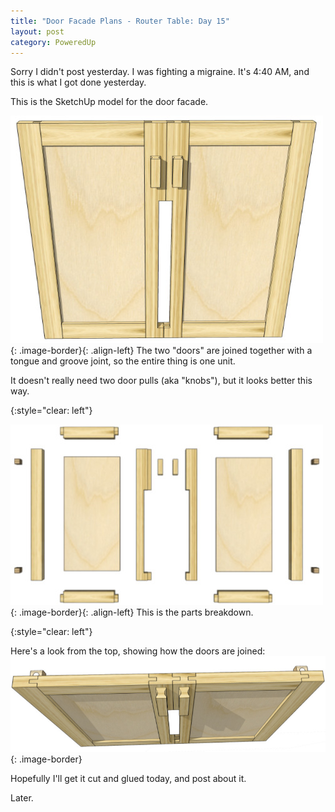 ```yaml
---
title: "Door Facade Plans - Router Table: Day 15"
layout: post
category: PoweredUp
---
```

Sorry I didn't post yesterday. I was fighting a migraine. It's 4:40 AM, and this is what I got done yesterday.

This is the SketchUp model for the door facade.

![](/assets/images-posts/2019/03/2019-03-03.1.01.jpg){: .image-border}{: .align-left}
The two "doors" are joined together with a tongue and groove joint, so the entire thing is one unit.

It doesn't really need two door pulls (aka "knobs"), but it looks better this way.

{:style="clear: left"}

![](/assets/images-posts/2019/03/2019-03-03.1.02.jpg){: .image-border}{: .align-left}
This is the parts breakdown.

{:style="clear: left"}

Here's a look from the top, showing how the doors are joined:
![](/assets/images-posts/2019/03/2019-03-03.1.03.jpg){: .image-border}

Hopefully I'll get it cut and glued today, and post about it.

Later.